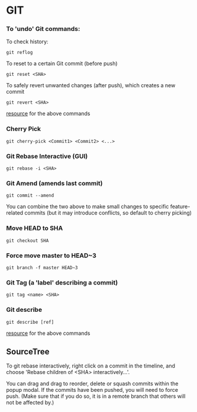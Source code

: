 # GIT

### To 'undo' Git commands:

To check history:

`git reflog`

To reset to a certain Git commit \(before push\)

`git reset <SHA>`

To safely revert unwanted changes \(after push\), which creates a new commit

`git revert <SHA>`

[resource](https://github.blog/2015-06-08-how-to-undo-almost-anything-with-git/) for the above commands

### Cherry Pick

`git cherry-pick <Commit1> <Commit2> <...>`

### Git Rebase Interactive \(GUI\)

`git rebase -i <SHA>`

### Git Amend \(amends last commit\)

`git commit --amend`

You can combine the two above to make small changes to specific feature-related commits \(but it may introduce conflicts, so default to cherry picking\)

### Move HEAD to SHA

`git checkout SHA`

### Force move master to HEAD~3

`git branch -f master HEAD~3`

### Git Tag \(a 'label' describing a commit\)

`git tag <name> <SHA>`

### Git describe

`git describe [ref]` 

[resource](https://learngitbranching.js.org/) for the above commands  
  


## SourceTree

To git rebase interactively, right click on a commit in the timeline, and choose 'Rebase children of &lt;SHA&gt; interactively...'.  
  
You can drag and drag to reorder, delete or squash commits within the popup modal. If the commits have been pushed, you will need to force push. \(Make sure that if you do so, it is in a remote branch that others will not be affected by.\)

